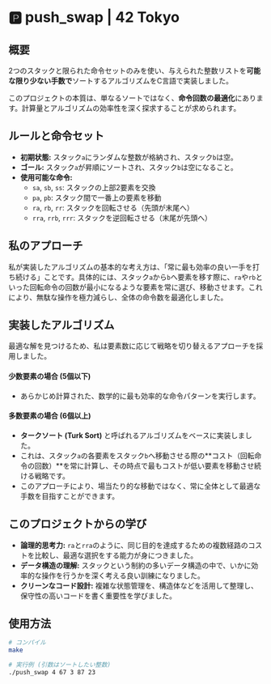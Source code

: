 # 🅿️ push_swap | 42 Tokyo

## 概要

2つのスタックと限られた命令セットのみを使い、与えられた整数リストを**可能な限り少ない手数で**ソートするアルゴリズムをC言語で実装しました。

このプロジェクトの本質は、単なるソートではなく、**命令回数の最適化**にあります。計算量とアルゴリズムの効率性を深く探求することが求められます。

## ルールと命令セット

-   **初期状態:** スタック`a`にランダムな整数が格納され、スタック`b`は空。
-   **ゴール:** スタック`a`が昇順にソートされ、スタック`b`は空になること。
-   **使用可能な命令:**
    -   `sa`, `sb`, `ss`: スタックの上部2要素を交換
    -   `pa`, `pb`: スタック間で一番上の要素を移動
    -   `ra`, `rb`, `rr`: スタックを回転させる（先頭が末尾へ）
    -   `rra`, `rrb`, `rrr`: スタックを逆回転させる（末尾が先頭へ）

## 私のアプローチ

私が実装したアルゴリズムの基本的な考え方は、「常に最も効率の良い一手を打ち続ける」ことです。具体的には、スタック`a`から`b`へ要素を移す際に、`ra`や`rb`といった回転命令の回数が最小になるような要素を常に選び、移動させます。これにより、無駄な操作を極力減らし、全体の命令数を最適化しました。

## 実装したアルゴリズム

最適な解を見つけるため、私は要素数に応じて戦略を切り替えるアプローチを採用しました。

#### 少数要素の場合 (5個以下)
-   あらかじめ計算された、数学的に最も効率的な命令パターンを実行します。

#### 多数要素の場合 (6個以上)
-   **タークソート (Turk Sort)** と呼ばれるアルゴリズムをベースに実装しました。
-   これは、スタック`a`の各要素をスタック`b`へ移動させる際の**コスト（回転命令の回数）**を常に計算し、その時点で最もコストが低い要素を移動させ続ける戦略です。
-   このアプローチにより、場当たり的な移動ではなく、常に全体として最適な手数を目指すことができます。

## このプロジェクトからの学び

-   **論理的思考力:** `ra`と`rra`のように、同じ目的を達成するための複数経路のコストを比較し、最適な選択をする能力が身につきました。
-   **データ構造の理解:** スタックという制約の多いデータ構造の中で、いかに効率的な操作を行うかを深く考える良い訓練になりました。
-   **クリーンなコード設計:** 複雑な状態管理を、構造体などを活用して整理し、保守性の高いコードを書く重要性を学びました。

## 使用方法

```bash
# コンパイル
make

# 実行例 (引数はソートしたい整数)
./push_swap 4 67 3 87 23

